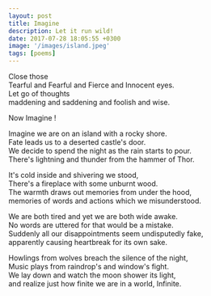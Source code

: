 ```yaml
---
layout: post
title: Imagine
description: Let it run wild!
date: 2017-07-28 18:05:55 +0300
image: '/images/island.jpeg'
tags: [poems]
---
```


Close those  
Tearful and Fearful and Fierce and Innocent eyes.  
Let go of thoughts  
maddening and saddening and foolish and wise.  

Now Imagine !  

Imagine we are on an island with a rocky shore.  
Fate leads us to a deserted castle's door.  
We decide to spend the night as the rain starts to pour.  
There's lightning and thunder from the hammer of Thor.  

It's cold inside and shivering we stood,  
There's a fireplace with some unburnt wood.  
The warmth draws out memories from under the hood,  
memories of words and actions which we misunderstood.  

We are both tired and yet we are both wide awake.  
No words are uttered for that would be a mistake.  
Suddenly all our disappointments seem undisputedly fake,  
apparently causing heartbreak for its own sake.  

Howlings from wolves breach the silence of the night,  
Music plays from raindrop's and window's fight.  
We lay down and watch the moon shower its light,  
and realize just how finite we are in a world, Infinite.  